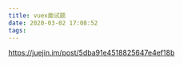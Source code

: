 ```yaml
---
title: vuex面试题
date: 2020-03-02 17:08:52
tags:
---
```



https://juejin.im/post/5dba91e4518825647e4ef18b
